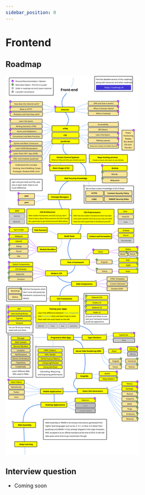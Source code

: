 ```yaml
---
sidebar_position: 0
---
```


# Frontend
## Roadmap
![Frontend Roadmap - roadmap.sh](../../static/frontends/FE-roadmap.svg?raw=true)

## Interview question

- Coming soon